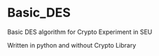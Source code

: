 # Basic_DES
Basic DES algorithm for Crypto Experiment in SEU

Written in python and without Crypto Library
